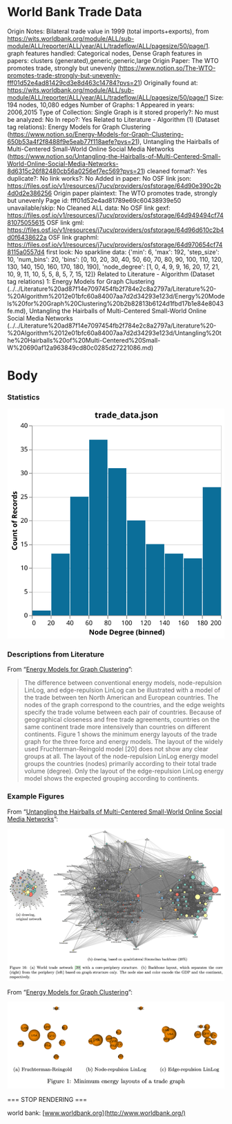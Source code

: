 # World Bank Trade Data

Origin Notes: Bilateral trade value in 1999 (total imports+exports), from https://wits.worldbank.org/module/ALL/sub-module/ALL/reporter/ALL/year/ALL/tradeflow/ALL/pagesize/50/page/1.
graph features handled: Categorical nodes, Dense
Graph features in papers: clusters (generated),generic,generic,large
Origin Paper: The WTO promotes trade, strongly but unevenly (https://www.notion.so/The-WTO-promotes-trade-strongly-but-unevenly-fff01d52e4ad81429cd3e8d463c14784?pvs=21)
Originally found at: https://wits.worldbank.org/module/ALL/sub-module/ALL/reporter/ALL/year/ALL/tradeflow/ALL/pagesize/50/page/1
Size: 194 nodes, 10,080 edges
Number of Graphs: 1
Appeared in years: 2006,2015
Type of Collection: Single Graph
is it stored properly?: No
must be analyzed: No
In repo?: Yes
Related to Literature - Algorithm (1) (Dataset tag relations): Energy Models for Graph Clustering (https://www.notion.so/Energy-Models-for-Graph-Clustering-650b53a4f2f8488f9e5eab77f118aefe?pvs=21), Untangling the Hairballs of Multi-Centered Small-World Online Social Media Networks (https://www.notion.so/Untangling-the-Hairballs-of-Multi-Centered-Small-World-Online-Social-Media-Networks-8d6315c26f82480cb56a0256ef7ec569?pvs=21)
cleaned format?: Yes
duplicate?: No
link works?: No
Added in paper: No
OSF link json: https://files.osf.io/v1/resources/j7ucv/providers/osfstorage/64d90e390c2b4d0d2e386256
Origin paper plaintext: The WTO promotes trade, strongly but unevenly
Page id: fff01d52e4ad81789e69c60438939e50
unavailable/skip: No
Cleaned ALL data: No
OSF link gexf: https://files.osf.io/v1/resources/j7ucv/providers/osfstorage/64d949494cf7481075055615
OSF link gml: https://files.osf.io/v1/resources/j7ucv/providers/osfstorage/64d96d610c2b4d0f6438622a
OSF link graphml: https://files.osf.io/v1/resources/j7ucv/providers/osfstorage/64d970654cf748115a0557d4
first look: No
sparkline data: {'min': 6, 'max': 192, 'step_size': 10, 'num_bins': 20, 'bins': [0, 10, 20, 30, 40, 50, 60, 70, 80, 90, 100, 110, 120, 130, 140, 150, 160, 170, 180, 190], 'node_degree': [1, 0, 4, 9, 9, 16, 20, 17, 21, 10, 9, 11, 10, 5, 5, 8, 5, 7, 15, 12]}
Related to Literature - Algorithm (Dataset tag relations) 1: Energy Models for Graph Clustering (../../Literature%20ad87f14e7097454fb2f784e2c8a2797a/Literature%20-%20Algorithm%2012e01bfc60a84007aa7d2d34293e123d/Energy%20Models%20for%20Graph%20Clustering%20b2b82813b6124d1fbd17b1e84e8043fe.md), Untangling the Hairballs of Multi-Centered Small-World Online Social Media Networks (../../Literature%20ad87f14e7097454fb2f784e2c8a2797a/Literature%20-%20Algorithm%2012e01bfc60a84007aa7d2d34293e123d/Untangling%20the%20Hairballs%20of%20Multi-Centered%20Small-W%20690af12a963849cd80c0285d27221086.md)

# Body

### Statistics

![degree_distr.svg](../../../Benchmark%20datasets%2064e0439269f9497799025562a4087ce1/World%20Bank%20Trade%20Data%20e6e54a00bc574c639cfa165458c71232/degree_distr.svg)

### Descriptions from Literature

From “[Energy Models for Graph Clustering](https://doi.org/10.1007/978-3-540-24595-7_40)”:

> The difference between conventional energy models, node-repulsion LinLog, and edge-repulsion LinLog can be illustrated with a model of the trade between ten North American and European countries. The nodes of the graph correspond to the countries, and the edge weights specify the trade volume between each pair of countries. Because of geographical closeness and free trade agreements, countries on the same continent trade more intensively than countries on different continents. Figure 1 shows the minimum energy layouts of the trade graph for the three force and energy models. The layout of the widely used Fruchterman-Reingold model [20] does not show any clear groups at all. The layout of the node-repulsion LinLog energy model groups the countries (nodes) primarily according to their total trade volume (degree). Only the layout of the edge-repulsion LinLog energy model shows the expected grouping according to continents.
> 

### Example Figures

From “[Untangling the Hairballs of Multi-Centered Small-World Online Social Media Networks](https://doi.org/10.7155/jgaa.00370)”:

![Screen Shot 2023-08-17 at 5.17.54 PM.png](../../../Benchmark%20datasets%2064e0439269f9497799025562a4087ce1/World%20Bank%20Trade%20Data%20e6e54a00bc574c639cfa165458c71232/Screen_Shot_2023-08-17_at_5.17.54_PM.png)

From “[Energy Models for Graph Clustering](https://doi.org/10.1007/978-3-540-24595-7_40)”:

![Screen Shot 2023-08-17 at 5.13.41 PM.png](../../../Benchmark%20datasets%2064e0439269f9497799025562a4087ce1/World%20Bank%20Trade%20Data%20e6e54a00bc574c639cfa165458c71232/Screen_Shot_2023-08-17_at_5.13.41_PM.png)

=== STOP RENDERING ===

world bank: [www.worldbank.org](http://www.worldbank.org/)